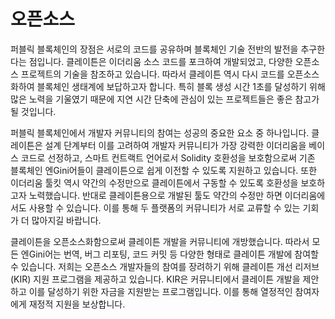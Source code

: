 # 오픈소스

퍼블릭 블록체인의 장점은 서로의 코드를 공유하며 블록체인 기술 전반의 발전을 추구한다는 점입니다. 클레이튼은 이더리움 소스 코드를 포크하여 개발되었고, 다양한 오픈소스 프로젝트의 기술을 참조하고 있습니다. 따라서 클레이튼 역시 다시 코드를 오픈소스화하여 블록체인 생태계에 보답하고자 합니다. 특히 블록 생성 시간 1초를 달성하기 위해 많은 노력을 기울였기 때문에 지연 시간 단축에 관심이 있는 프로젝트들은 좋은 참고가 될 것입니다.

퍼블릭 블록체인에서 개발자 커뮤니티의 참여는 성공의 중요한 요소 중 하나입니다. 클레이튼은 설계 단계부터 이를 고려하여 개발자 커뮤니티가 가장 강력한 이더리움을 베이스 코드로 선정하고, 스마트 컨트랙트 언어로서 Solidity 호환성을 보호함으로써 기존 블록체인 엔Gini어들이 클레이튼으로 쉽게 이전할 수 있도록 지원하고 있습니다. 또한 이더리움 툴킷 역시 약간의 수정만으로 클레이튼에서 구동할 수 있도록 호환성을 보호하고자 노력했습니다. 반대로 클레이튼용으로 개발된 툴도 약간의 수정만 하면 이더리움에서도 사용할 수 있습니다. 이를 통해 두 플랫폼의 커뮤니티가 서로 교류할 수 있는 기회가 더 많아지길 바랍니다.

클레이튼을 오픈소스화함으로써 클레이튼 개발을 커뮤니티에 개방했습니다. 따라서 모든 엔Gini어는 번역, 버그 리포팅, 코드 커밋 등 다양한 형태로 클레이튼 개발에 참여할 수 있습니다. 저희는 오픈소스 개발자들의 참여를 장려하기 위해 클레이튼 개선 리저브(KIR) 지원 프로그램을 제공하고 있습니다. KIR은 커뮤니티에서 클레이튼 개발을 제안하고 이를 달성하기 위한 자금을 지원받는 프로그램입니다. 이를 통해 열정적인 참여자에게 재정적 지원을 보상합니다.